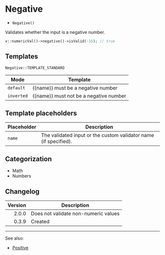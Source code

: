 # Negative

- `Negative()`

Validates whether the input is a negative number.

```php
v::numericVal()->negative()->isValid(-15); // true
```

## Templates

`Negative::TEMPLATE_STANDARD`

| Mode       | Template                               |
|------------|----------------------------------------|
| `default`  | {{name}} must be a negative number     |
| `inverted` | {{name}} must not be a negative number |

## Template placeholders

| Placeholder | Description                                                      |
|-------------|------------------------------------------------------------------|
| `name`      | The validated input or the custom validator name (if specified). |

## Categorization

- Math
- Numbers

## Changelog

| Version | Description                          |
|--------:|--------------------------------------|
|   2.0.0 | Does not validate non-numeric values |
|   0.3.9 | Created                              |

***
See also:

- [Positive](Positive.md)

